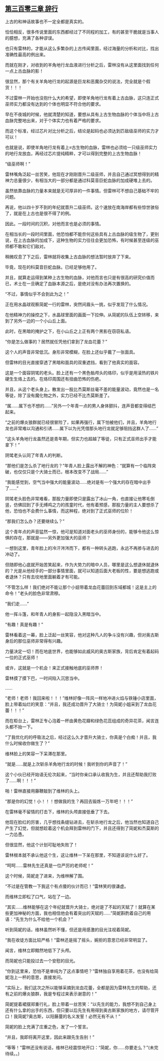 ## [第三百零三章 辞行](https://www.xxbiquge.com/11_11222/8861640.html)


  上古的和神话故事也不一定全都是真实的。

  恰恰相反，很多传说里面的东西都经过了不同程的加工，有的甚至干脆就是当事人的臆想，充满了各种谬误。

  也只有雷林的，才能从这么多繁杂的上古传闻里面，经过海量的分析和对比，找出准确性最高的例出来。

  而就在刚才，对收到的羊角地行龙血液进行分析之后，雷林没有从这里面找到任何一点上古血脉的影！

  很显然，那个有关羊角地行龙的起源是巨龙和恶魔杂交的说法，完全就是个假货！！！

  不过雷林一开始也没抱什么大的希望，即使羊角地行龙有着上古血脉，这只连正式巫师实力都没有达到的个体也明显不符合他的要求。

  早在不夜城的时候，他就清楚的知道，要想从具有上古生物血脉的个体当中将上古血脉完整地出来，对于个体实力也有着严格的要求。

  而这个标准，经过芯片对比分析之后，结论是起码也必须达到匹敌级巫师的实力才可以！

  也就是说，即使羊角地行龙有着上≡古生物的血脉，雷林也必须给一只级巫师实力的地行龙放血，再经过芯片提纯精粹，才可以得到完整的上古生物血脉！

  “级巫师啊！”

  雷林嘴角泛起一丝苦笑，他现在才刚刚晋升二级巫师，并且自己通过冥想得到的精神力总量很少，有相当大的一部分都是通过科莫音巨蛇血脉的加成硬堆上去的。

  虽然依靠血脉的力量本来就是无可厚非的一件事情。但雷林可不想自己基础不牢的问题。

  再说，他以四十岁不到的年纪就晋升二级巫师。这个速放在南海岸都有些惊世骇俗了，就是在上古也是很不得了的例。

  因此。一段时间的沉积，对他而言也是必须的事情。

  在相当长的一段时间里面，他恐怕都不能奈何这些具有上古血脉的级生物了，更别说，在上古血脉的加成下，这种生物的实力往往会更加恐怖，有时候甚至连级的巫师都不敢和它们敌对。

  稍微叹息了下之后，雷林就将收集上古血脉的想法暂时放弃了下来。

  毕竟，现在的科莫音巨蛇血脉。已经足够他用了。

  并且，就算走运得到某种上古生物的血脉，对他而言也只是有很高的研究价值而已，术士在一旦确定了血脉本源之后，是绝对没有办法再次置换的。

  “不过，事情似乎不会到此为之！”

  正在用水晶球观察简妮一行的雷林，突然间眉头一挑，似乎发现了什么情况。

  在他精神力的操控之下，水晶球里面的画面一下拉伸。从简妮的队伍上空转移，来到了另外一边的一个小山丘上面。

  此时，在黑暗的掩护之下，在小山丘之上正有两个黑影在窃窃私语。

  “你是怎么做事的？居然就任凭他们拿到了龙血花蕾？”

  这个人的声音非常低沉。身形非常模糊，在脸上还似乎戴了一张面具。

  但雷林的目光直接穿透了黑暗和面具的双重遮挡，看到了他真实的面容。

  这是一个面容阴骘的老头。脸上还有一个黑色骷颅头的烙印，似乎是用滚热的铁片硬生生烙上去的。在烙印周围还有扭曲恐怖的伤疤。

  并且，从这个老头身上。散发出一股比杰莫斯丝毫不差的能量波动，竟然也是一名等徒，除了没有魔化物之外，实力已经不比杰莫斯差了。

  “属……属下也不想的……”另外一个年青一点的男人身体颤抖，连声音都变得结巴起来。

  “之前的爆炎狼群就已经很冒险了，如果再强行，属下怕被他们，并且，羊角地行龙也非常难以沟通和引诱……属下以为光凭借那头地行龙就足够阻挡这群人了……”

  “这头羊角地行龙虽然还是青年期，但实力也超越了等徒，只有正式巫师出手才能拿下！”

  阴骘老头认同了年青人的判断。

  “那他们是怎么杀了地行龙的？”年青人脸上露出不解的神色：“就算有一个临阵突破，也仅仅只是个大骑士而已，根本改变不了战局……”

  “我能感觉到，空气当中强大的能量波动……绝对是有一个强大的存在暗中出手了……”

  阴骘老头脸色非常难看，那股力量即使只是露出了冰山一角，也直接让他寒毛倒竖，仿佛回到了手无缚鸡之力的孩童时代，他有着预感，那股力量的主人要想杀了他，恐怕也不会费什么事情，而这种程，绝对到了正式巫师的位阶！

  “那我们怎么办？还要继续么？”

  这个青年点的声音猛然一惊，他可是知道对面老头的巫师身份的，能够令他这么惊惧的存在，那就是——另外更加强大的巫师？

  一想到这里，青年脸上的冷汗涔涔而下，都有一种转头逃跑，永远不再掺与进去的冲动了。

  但随即他心底就开始苦笑起来，作为大势力的暗中人员，哪里是这么想退休就退休的？光是从他经手的一部分事情里面，就可以知道后面大老板的性，要是想逃跑或者退休？只有去坟地里面躺着才有可能。

  “不管怎么样！我们绝对不能让那个小妞带着龙血花蕾回到东域都城！这是主上的命令！”老头的脸色非常肃穆。

  “我们走……”

  他一挥斗篷，和年青人的身影一起隐没入黑暗当中。

  “有趣！真是有趣！”

  雷林看着这一幕，脸上泛起一丝笑容，他对这种凡人的争斗没有兴趣，但对奥古斯身后的那位巫师非常得有兴趣。

  力量决定一切！而在地底世界，也能够如此威风的奥古斯家族，背后肯定有着起码一位的正式巫师！

  或许，这就是一个机会！来正式接触地底的巫师界！

  雷林摸了摸下巴，一时间陷入沉思当中。

  ……

  “老师！老师！我回来啦！！！”维林好像一阵风一样地冲进火焰与铁锤小店里面，脸上带着灿烂的笑意：“并且，我还成功晋升了大骑士！为简妮小姐采到了龙血花蕾！！！”

  而在柜台上，雷林正专心泡着一杯由黄色花瓣和绿色花蕊组成的奇异花茶，闻言连头都不抬一下。

  “了我优化的的呼吸法之后，经过这么久才晋升大骑士，你真是个白痴！并且，我什么时候收你做生了？”

  维林脸上的笑容一下呆滞在那里。

  “就是……就是上次斩杀羊角地行龙的时候！我听到你的声音了！”

  这个小伙已经开始语无伦次起来，“当时你亲口承认收我为生，并且还帮助我打败了……啊！！！”

  啪！雷林直接用藤鞭敲到了维林的头上。

  “那是你的幻觉！小！！！想做我的生？再回去锻炼一万年吧！！！”

  在雷林毫不留情的打击下，维林的头颅直接低垂了下去。

  他现在脸红的厉害，几乎想找条缝钻进去，在斩杀地行龙之后，他当然也知道自己产生了幻觉，但就想趁着这个机会拜到雷林的门下，并且还得到了简妮和杰莫斯的一力怂恿。

  但很显然，他这个计划可耻地失败了！

  雷林根本就不承认他这个生，这让维林一下呆在那里，不知道该说什么好了。

  “呵呵……雷林先生还真是一位严厉的老师呢！”

  这个时候，简妮走了进来，为维林解了围。

  “不过是在管教一下我这个有点傻的伙计而已！”雷林笑的很谦虚。

  而维林立即松了口气，站在了一边。

  “其实……维林能够在这个年纪就晋升大骑士，绝对是了不起的天赋了！就算在某些更加神秘的方面，我也相信他会有着突出的天赋的……”简妮斟酌着自己的用语：“先生为什么不给他一个机会？”

  听到简妮的话，维林虽然听不懂，但还是用感激的目光注视着简妮。

  “我在收徒方面比较严格！”雷林还是摇了摇头，婉拒的意思已经非常明显了。

  闻言，维林立即黯然地低下了头颅。

  而简妮也只能投过去一个安慰的目光。

  “你到这里来，恐怕不是单纯为了这点事情吧？”雷林独自享用着花茶，也没有给简妮泡上一杯的意思，直接发问。

  “实际上，我们这次之所以能够采摘到龙血花蕾，全都是因为雷林先生的帮助，还有之前的爆炎狼群，我是专程过来表示谢意的！”

  简妮提着裙摆郑重行礼，脸上带着一丝苦笑：“以先生的能力，我想不到自己身上还有什么拿的出手的东西，但只要以后先生有用得到奥古斯家族的地方，请尽管开口！我简妮?奥古斯，以阳藤蔓的名义发誓！必然无有不从！”

  简妮的脸上充满了庄重之色，发了一个誓言。

  “并且，我即将离开这里，因此来跟先生告别！”

  “等等！”雷林还没有说话，维林已经震惊地开口：“简妮，你……你要走么？”(未完待续。。)
